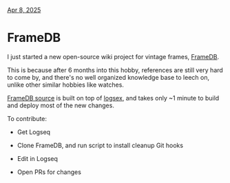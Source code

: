 [Apr 8, 2025](/blog/2025)

# FrameDB

I just started a new open-source wiki project for vintage frames,
[FrameDB](https://framedb.github.io/wiki/).

This is because after 6 months into this hobby, references are still
very hard to come by, and there's no well organized knowledge base to leech on,
unlike other similar hobbies like watches.

[FrameDB source](https://github.com/FrameDB/wiki) is built on top of [logsex](https://github.com/soyart/logsex),
and takes only ~1 minute to build and deploy most of the new changes.

To contribute:

- Get Logseq

- Clone FrameDB, and run script to install cleanup Git hooks

- Edit in Logseq

- Open PRs for changes
